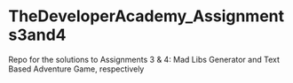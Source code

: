 # TheDeveloperAcademy_Assignments3and4
Repo for the solutions to Assignments 3 &amp; 4: Mad Libs Generator and Text Based Adventure Game, respectively
